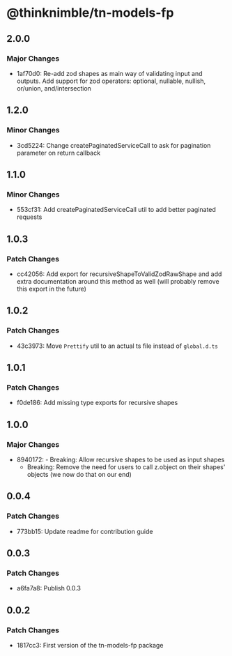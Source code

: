# @thinknimble/tn-models-fp

## 2.0.0

### Major Changes

- 1af70d0: Re-add zod shapes as main way of validating input and outputs. Add support for zod operators: optional, nullable, nullish, or/union, and/intersection

## 1.2.0

### Minor Changes

- 3cd5224: Change createPaginatedServiceCall to ask for pagination parameter on return callback

## 1.1.0

### Minor Changes

- 553cf31: Add createPaginatedServiceCall util to add better paginated requests

## 1.0.3

### Patch Changes

- cc42056: Add export for recursiveShapeToValidZodRawShape and add extra documentation around this method as well (will probably remove this export in the future)

## 1.0.2

### Patch Changes

- 43c3973: Move `Prettify` util to an actual ts file instead of `global.d.ts`

## 1.0.1

### Patch Changes

- f0de186: Add missing type exports for recursive shapes

## 1.0.0

### Major Changes

- 8940172: - Breaking: Allow recursive shapes to be used as input shapes
  - Breaking: Remove the need for users to call z.object on their shapes' objects (we now do that on our end)

## 0.0.4

### Patch Changes

- 773bb15: Update readme for contribution guide

## 0.0.3

### Patch Changes

- a6fa7a8: Publish 0.0.3

## 0.0.2

### Patch Changes

- 1817cc3: First version of the tn-models-fp package
